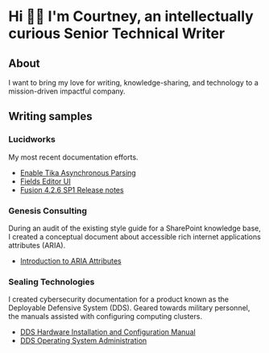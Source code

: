 # Hi 👋🏾 I'm Courtney, an intellectually curious Senior Technical Writer

## About

I want to bring my love for writing, knowledge-sharing, and technology to a mission-driven impactful company.

## Writing samples

### Lucidworks

My most recent documentation efforts.

* [Enable Tika Asynchronous Parsing](https://doc.lucidworks.com/how-to/1wdwkx/enable-tika-asynchronous-parsing)
* [Fields Editor UI](https://doc.lucidworks.com/fusion/5.5/nmi4j0/fields-editor-ui)
* [Fusion 4.2.6 SP1 Release notes](https://doc.lucidworks.com/fusion-server/4.2/i0ukdp/fusion-4-2-6-sp-1-release-notes_)

### Genesis Consulting

During an audit of the existing style guide for a SharePoint knowledge base, I created a conceptual document about accessible rich internet applications attributes (ARIA).

* [Introduction to ARIA Attributes](https://github.com/coro121/documentation-samples/blob/main/WAI-ARIA.md)
### Sealing Technologies

I created cybersecurity documentation for a product known as the Deployable Defensive System (DDS). Geared towards military personnel, the manuals assisted with configuring computing clusters.

* [DDS Hardware Installation and Configuration Manual](https://github.com/coro121/documentation-samples/blob/main/hardware-installation-configuration.md)
* [DDS Operating System Administration](https://github.com/coro121/documentation-samples/blob/main/operating-systems-admin.md)